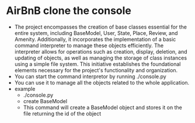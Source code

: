 # AirBnB clone the console
- The project encompasses the creation of base classes essential for the entire system, including BaseModel, User, State, Place, Review, and Amenity. Additionally, it incorporates the implementation of a basic command interpreter to manage these objects efficiently. The interpreter allows for operations such as creation, display, deletion, and updating of objects, as well as managing the storage of class instances using a simple file system. This initiative establishes the foundational elements necessary for the project's functionality and organization.
- You can start the command interpretor by running ./console.py
- You can use it to manage all the objects related to the whole application.
- example
   - ./console.py
   - create BaseModel
   - This command will create a BaseModel object and stores it on the file returning the id of the object